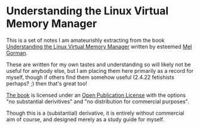 # Understanding the Linux Virtual Memory Manager

This is a set of notes I am amateurishly extracting from the book
[Understanding the Linux Virtual Memory Manager][amazon] written by esteemed
[Mel Gorman][mel].

These are written for my own tastes and understanding so will likely not be
useful for anybody else, but I am placing them here primarily as a record for
myself, though if others find them somehow useful (2.4.22 fetishists perhaps? ;)
then that's great too!

[The book][book] is licensed under an [Open Publication License][license] with
the options "no substantial derivitives" and "no distribution for commercial
purposes".

Though this is a (substantial) derivative, it is entirely without commercial aim
of course, and designed merely as a study guide for myself.

[amazon]:http://www.amazon.co.uk/Understanding-Virtual-Memory-Manager-Perens/dp/0131453483
[mel]:http://www.csn.ul.ie/~mel/blog/
[book]:https://www.kernel.org/doc/gorman/
[license]:https://www.kernel.org/doc/gorman/license.html
